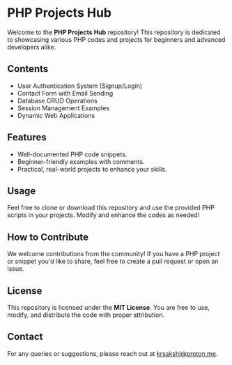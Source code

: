 <h1>PHP Projects Hub</h1> <p>Welcome to the <strong>PHP Projects Hub</strong> repository! This repository is dedicated to showcasing various PHP codes and projects for beginners and advanced developers alike.</p> <h2>Contents</h2> <ul> <li>User Authentication System (Signup/Login)</li> <li>Contact Form with Email Sending</li> <li>Database CRUD Operations</li> <li>Session Management Examples</li> <li>Dynamic Web Applications</li> </ul> <h2>Features</h2> <ul> <li>Well-documented PHP code snippets.</li> <li>Beginner-friendly examples with comments.</li> <li>Practical, real-world projects to enhance your skills.</li> </ul> <h2>Usage</h2> <p>Feel free to clone or download this repository and use the provided PHP scripts in your projects. Modify and enhance the codes as needed!</p> <h2>How to Contribute</h2> <p>We welcome contributions from the community! If you have a PHP project or snippet you'd like to share, feel free to create a pull request or open an issue.</p> <h2>License</h2> <p>This repository is licensed under the <strong>MIT License</strong>. You are free to use, modify, and distribute the code with proper attribution.</p> <h2>Contact</h2> <p>For any queries or suggestions, please reach out at <a href="mailto:krsakshi@proton.me">krsakshi@proton.me</a>.</p> </body> </html>
